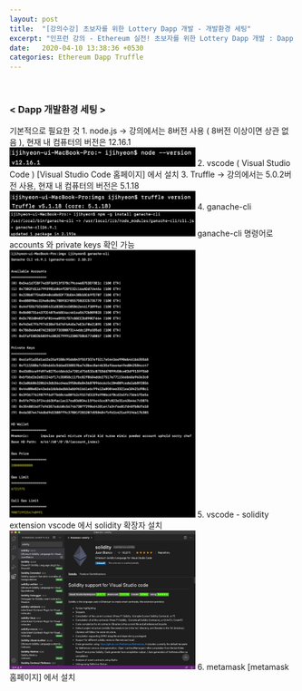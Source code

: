 ```yaml
---
layout: post
title:  "[강의수강] 초보자를 위한 Lottery Dapp 개발 - 개발환경 세팅"
excerpt: "인프런 강의 - Ethereum 실전! 초보자를 위한 Lottery Dapp 개발 : Dapp 개발환경 세팅"
date:   2020-04-10 13:38:36 +0530
categories: Ethereum Dapp Truffle
---
```


<br/>

<h3>< Dapp 개발환경 세팅 ></h3>
기본적으로 필요한 것  
1. node.js -> 강의에서는 8버전 사용 ( 8버전 이상이면 상관 없음 ), 현재 내 컴퓨터의 버전은 12.16.1  
  <img src="/assets/imgs/Lottery&Dapp_01.png" width="65%" height="35%" >  
2. vscode ( Visual Studio Code )   
  [Visual Studio Code 홈페이지] 에서 설치
3. Truffle -> 강의에서는 5.0.2버전 사용, 현재 내 컴퓨터의 버전은 5.1.18  
  <img src="/assets/imgs/Lottery&Dapp_02.png" width="65%" height="35%" >  
4. ganache-cli  
  <img src="/assets/imgs/Lottery&Dapp_03.png" width="65%" height="35%" >  
  ganache-cli 명령어로 accounts 와 private keys 확인 가능  
  <img src="/assets/imgs/Lottery&Dapp_04.png" width="65%" height="35%" >  
5. vscode - solidity extension  
  vscode 에서 solidity 확장자 설치  
  <img src="/assets/imgs/Lottery&Dapp_05.png" width="65%" height="35%" >  
6. metamask  
  [metamask 홈페이지] 에서 설치




[Visual Studio Code 홈페이지]:   https://code.visualstudio.com
[metamask 홈페이지]:   https://metamask.io
